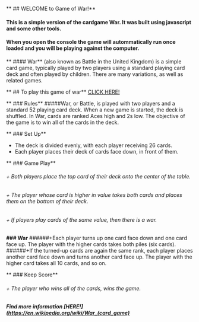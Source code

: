 ** ## WELCOME to Game of War!**

#### This is a simple version of the cardgame War. It was built using javascript and some other tools.
#### When you open the console the game will autommatically run once loaded and you will be playing against the computer.

** #### War** (also known as Battle in the United Kingdom) is a simple card game, typically played by two players using a standard playing card deck and often played by children. There are many variations, as well as related games.

** ## To play this game of war** [CLICK HERE!](file:///Users/rafaelirangel/Library/sandbox/gameofwar/index.html)

** ### Rules**
#####War, or Battle, is played with two players and a standard 52 playing card deck. When a new game is started, the deck is shuffled. In War, cards are ranked Aces high and 2s low. The objective of the game is to win all of the cards in the deck.

** ### Set Up**
+ The deck is divided evenly, with each player receiving 26 cards. 
+ Each player places their deck of cards face down, in front of them.

** ### Game Play**
###### + Both players place the top card of their deck onto the center of the table. 
###### + The player whose card is higher in value takes both cards and places them on the bottom of their deck. 
###### + If players play cards of the same value, then there is a war.

**### War**
######+Each player turns up one card face down and one card face up. The player with the higher cards takes both piles (six cards). 
######+If the turned-up cards are again the same rank, each player places another card face down and turns another card face up. The player with the higher card takes all 10 cards, and so on.

** ### Keep Score**
###### + The player who wins all of the cards, wins the game.


##### Find more information [HERE!](https://en.wikipedia.org/wiki/War_(card_game)
